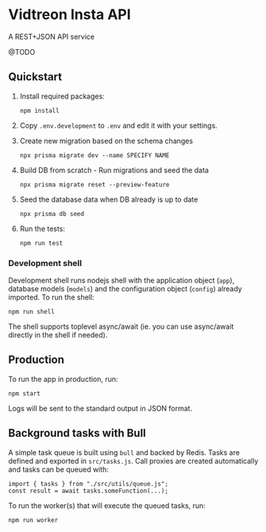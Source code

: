 # Vidtreon Insta API

A REST+JSON API service

@TODO

## Quickstart

1. Install required packages:

   ```
   npm install
   ```

2. Copy `.env.development` to `.env` and edit it with your settings.

3. Create new migration based on the schema changes

   ```
   npx prisma migrate dev --name SPECIFY NAME
   ```

4. Build DB from scratch - Run migrations and seed the data

   ```
   npx prisma migrate reset --preview-feature
   ```

5. Seed the database data when DB already is up to date

   ```
   npx prisma db seed
   ```

6. Run the tests:

   ```
   npm run test
   ```

### Development shell

Development shell runs nodejs shell with the application object (`app`),
database models (`models`) and the configuration object (`config`)
already imported. To run the shell:

```
npm run shell
```

The shell supports toplevel async/await (ie. you can use async/await
directly in the shell if needed).

## Production

To run the app in production, run:

```
npm start
```

Logs will be sent to the standard output in JSON format.

## Background tasks with Bull

A simple task queue is built using `bull` and backed by Redis. Tasks are
defined and exported in `src/tasks.js`. Call proxies are created automatically
and tasks can be queued with:

```
import { tasks } from "./src/utils/queue.js";
const result = await tasks.someFunction(...);
```

To run the worker(s) that will execute the queued tasks, run:

```
npm run worker
```
